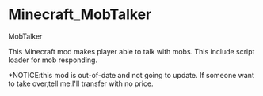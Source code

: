 Minecraft_MobTalker
===================

MobTalker

This Minecraft mod makes player able to talk with mobs.
This include script loader for mob responding.

*NOTICE:this mod is out-of-date and not going to update.
If someone want to take over,tell me.I'll transfer with no price.
